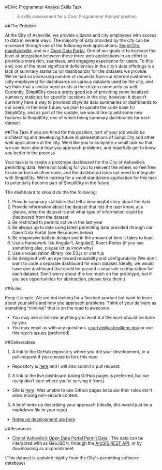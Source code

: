 #Civic Programmer Analyst Skills Task

> A skills assessment for a Civic Programmer Analyst position

##The Problem


At the City of Asheville, we provide citizens and city employees with access to data in several ways. The majority of data provided by the city can be accessed through one of the following web applications: [SimpliCity](http://simplicity.ashevillenc.gov/), [mapAsheville](http://arcgis.ashevillenc.gov/mapAsheville/), and our [Open Data Portal](http://data.ashevillenc.gov/). One of our goals is to increase the level of integration between these three web applications in an effort to provide a more rich, seamless, and engaging experience for users. To this end, one of the most significant deficiencies in the city’s data offerings is a lack of summary statistics (or dashboards) for the datasets we provide. We’ve had an increasing number of requests from our internal customers (city employees) for dashboards on various datasets used by the city, and we think that a similar need exists in the citizen community as well.  Currently, SimpliCity does a pretty good job of providing some localized summary statistics for specific locations in the city; however, it doesn’t currently have a way to provided citywide data summaries or dashboards to our users. In the near future, we plan to update the code base for SimpliCity, and as part of the update, we would like to add some new features to SimpliCity, one of which being summary dashboards for each dataset.



##The Task
If you are hired for this position, part of your job would be architecting and developing future implementations of SimpliCity and other web applications at the city. We’d like you to complete a small task so that we can learn about how you approach problems, and hopefully get to know you better in the process


Your task is to create a prototype dashboard for the City of Asheville’s permitting data. We’re not looking for you to reinvent the wheel, so feel free to use or borrow other code, and the dashboard does not need to integrate with SimpliCity. We’re looking for a small standalone application for this task to potentially become part of SimpliCity in the future.


The dashboard to should do the the following:


1. Provide summary statistics that tell a meaningful story about the data
2. Provide information about the dataset that lets the user know, at a glance, what the dataset is and what type of information could be discovered from the dataset
3. Be restricted to permits active in the last year
4. Be always up to date using latest permitting data provided through our Open Data Portal (see Resources below)
5. Be responsive both in design and in the amount of time it takes to load.
6. Use a framework like Angular1, Angular2, React-Redux (if you use something else, please let us know why)
7. Use a visualization library like D3.js or chart.js
8. Be designed with an eye toward reusability and configurability (We don’t want to code a separate dashboard for each dataset. Ideally, we would have one dashboard that could be passed a separate configuration for each dataset. Don’t worry about this too much on the prototype, but if you see opportunities for abstraction, please take them.)


##Rules


Keep it simple. We are not looking for a finished product but want to learn about your skills and how you approach problems. Think of your delivery as something “minimal” that is on the road to awesome.


* You may use or borrow anything you want but the work should be done by you.
* You may email us with any questions. ccarlyle@ashevillenc.gov or use this repo’s issues (preferred).

##Deliverables
1. A link to the GitHub repository where you did your development, or a pull-request if you choose to fork this repo
  * Repository is [here](https://github.com/ejaxon/Civic_Programmer_Analyst_Skills_Task) and I will also submit a pull request.
2. A link to the live dashboard (using GitHub pages is preferred, but we really don’t care where you’re serving it from.)
  * Site is [here](http://159.203.178.178/). Was unable to use Github pages because their rules don't allow mixing non-secure content.
3. A brief write up describing your approach (ideally, this would just be a markdown file in your repo)
  * [Notes on development are here](./ProjectNotes.md)


##Resources


* [City of Asheville’s Open Data Portal Permit Data](http://data.ashevillenc.gov/datasets/0b8ff99cce324fb58c81d5433ae883cf_0) : The data can be interacted with as GeoJSON, through the [ArcGIS REST API](http://arcgis.ashevillenc.gov/arcgis/rest/services/Permits/AshevillePermits/MapServer/0), or by downloading as a spreadsheet.

(This dataset is updated nightly from the City's permitting software database)
